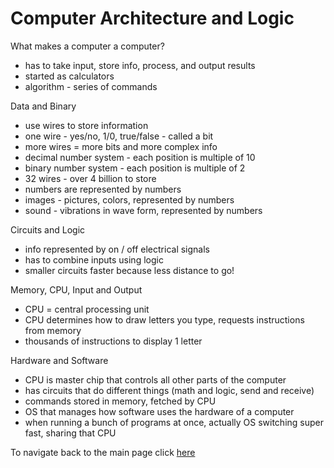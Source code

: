 # Computer Architecture and Logic

What makes a computer a computer?

- has to take input, store info, process, and output results
- started as calculators
- algorithm - series of commands

Data and Binary

- use wires to store information
- one wire - yes/no, 1/0, true/false - called a bit
- more wires = more bits and more complex info
- decimal number system - each position is multiple of 10
- binary number system - each position is multiple of 2
- 32 wires - over 4 billion to store
- numbers are represented by numbers
- images - pictures, colors, represented by numbers
- sound - vibrations in wave form, represented by numbers

Circuits and Logic

- info represented by on / off electrical signals
- has to combine inputs using logic
- smaller circuits faster because less distance to go!

Memory, CPU, Input and Output

- CPU = central processing unit
- CPU determines how to draw letters you type, requests instructions from memory
- thousands of instructions to display 1 letter

Hardware and Software

- CPU is master chip that controls all other parts of the computer
- has circuits that do different things (math and logic, send and receive)
- commands stored in memory, fetched by CPU
- OS that manages how software uses the hardware of a computer
- when running a bunch of programs at once, actually OS switching super fast, sharing that CPU

To navigate back to the main page click [here](https://hmay1415.github.io/reading-notes/)
